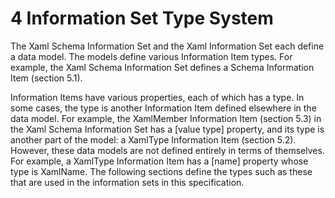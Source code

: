 <html dir="LTR" xmlns:mshelp="http://msdn.microsoft.com/mshelp" xmlns:ddue="http://ddue.schemas.microsoft.com/authoring/2003/5" xmlns:xlink="http://www.w3.org/1999/xlink" xmlns:tool="http://www.microsoft.com/tooltip"><body><input type="hidden" id="userDataCache" class="userDataStyle"><input type="hidden" id="hiddenScrollOffset"><img id="dropDownImage" style="display:none; height:0; width:0;" src="../local/drpdown.gif"><img id="dropDownHoverImage" style="display:none; height:0; width:0;" src="../local/drpdown_orange.gif"><img id="collapseImage" style="display:none; height:0; width:0;" src="../local/collapse.gif"><img id="expandImage" style="display:none; height:0; width:0;" src="../local/exp.gif"><img id="collapseAllImage" style="display:none; height:0; width:0;" src="../local/collall.gif"><img id="expandAllImage" style="display:none; height:0; width:0;" src="../local/expall.gif"><img id="copyImage" style="display:none; height:0; width:0;" src="../local/copycode.gif"><img id="copyHoverImage" style="display:none; height:0; width:0;" src="../local/copycodeHighlight.gif"><div id="header"><h1 class="heading">4 Information Set Type System</h1></div><div id="mainSection"><div id="mainBody"><div id="allHistory" class="saveHistory" onsave="saveAll()" onload="loadAll()"></div>




<p xmlns:wsd="http://wsdev.schemas.microsoft.com/authoring/2008/2" xmlns:msxsl="urn:schemas-microsoft-com:xslt" xmlns:script="urn:script" xmlns:build="urn:build">
<div id="sectionSection0" class="section" name="collapseableSection"><content xmlns="http://ddue.schemas.microsoft.com/authoring/2003/5" xmlns:wsd="http://wsdev.schemas.microsoft.com/authoring/2008/2" xmlns:msxsl="urn:schemas-microsoft-com:xslt" xmlns:script="urn:script" xmlns:build="urn:build">
				</content></div><div id="sectionSection1" class="section" name="collapseableSection"><content xmlns="http://ddue.schemas.microsoft.com/authoring/2003/5" xmlns:wsd="http://wsdev.schemas.microsoft.com/authoring/2008/2" xmlns:msxsl="urn:schemas-microsoft-com:xslt" xmlns:script="urn:script" xmlns:build="urn:build">
					<p xmlns="">The Xaml Schema Information Set and the Xaml Information Set each define a data model. The models define various Information Item types. For example, the Xaml Schema Information Set defines a <mshelp:link keywords="b0806870-e6b7-4836-9cc8-9b50a6f89087" tabindex="0">Schema Information Item (section </mshelp:link><mshelp:link keywords="b0806870-e6b7-4836-9cc8-9b50a6f89087" tabindex="0">5.1</mshelp:link><mshelp:link keywords="b0806870-e6b7-4836-9cc8-9b50a6f89087" tabindex="0">)</mshelp:link>.</p>
					<p xmlns="">Information Items have various properties, each of which has a type. In some cases, the type is another Information Item defined elsewhere in the data model. For example, the <mshelp:link keywords="98b50f41-776f-461b-81b0-f4d6db3590e4" tabindex="0">XamlMember Information Item (section </mshelp:link><mshelp:link keywords="98b50f41-776f-461b-81b0-f4d6db3590e4" tabindex="0">5.3</mshelp:link><mshelp:link keywords="98b50f41-776f-461b-81b0-f4d6db3590e4" tabindex="0">)</mshelp:link> in the Xaml Schema Information Set has a [value type] property, and its type is another part of the model: a <mshelp:link keywords="f8aaaa8d-273b-4aa6-bbc6-4e4f6ee96155" tabindex="0">XamlType Information Item (section </mshelp:link><mshelp:link keywords="f8aaaa8d-273b-4aa6-bbc6-4e4f6ee96155" tabindex="0">5.2</mshelp:link><mshelp:link keywords="f8aaaa8d-273b-4aa6-bbc6-4e4f6ee96155" tabindex="0">)</mshelp:link>. However, these data models are not defined entirely in terms of themselves. For example, a XamlType Information Item has a [name] property whose type is <mshelp:link keywords="bcb92504-e51f-4fdd-b802-5c5075d48e71" tabindex="0">XamlName</mshelp:link>. The following sections define the types such as these that are used in the information sets in this specification.</p>
				</content></div><!--[if gte IE 5]>
			<tool:tip element="languageFilterToolTip" avoidmouse="false"/>
		<![endif]--></div><a name="feedback"></a><span></span></div></body></html>